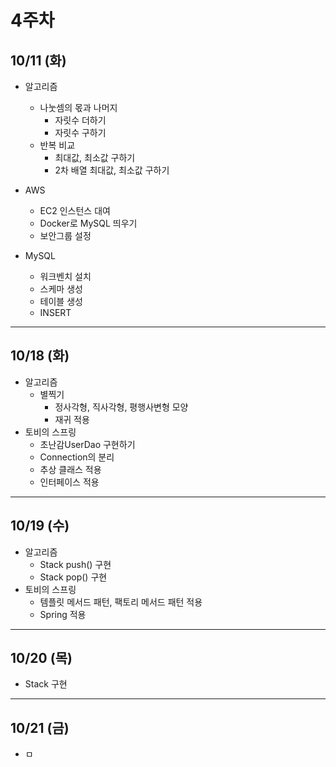 

# 4주차

## 10/11 (화)
- 알고리즘
  - 나눗셈의 몫과 나머지
    - 자릿수 더하기
    - 자릿수 구하기
  - 반복 비교
    - 최대값, 최소값 구하기
    - 2차 배열 최대값, 최소값 구하기
    
- AWS
  - EC2 인스턴스 대여
  - Docker로 MySQL 띄우기
  - 보안그룹 설정
- MySQL
  - 워크벤치 설치
  - 스케마 생성
  - 테이블 생성
  - INSERT
---
## 10/18 (화)
- 알고리즘
  - 별찍기
    - 정사각형, 직사각형, 평행사변형 모양
    - 재귀 적용
- 토비의 스프링
  - 초난감UserDao 구현하기
  - Connection의 분리
  - 추상 클래스 적용
  - 인터페이스 적용
---
## 10/19 (수)
- 알고리즘
  - Stack push() 구현
  - Stack pop() 구현
- 토비의 스프링
  - 템플릿 메서드 패턴, 팩토리 메서드 패턴 적용
  - Spring 적용

---
## 10/20 (목)
- Stack 구현

---
## 10/21 (금)
- ㅁ